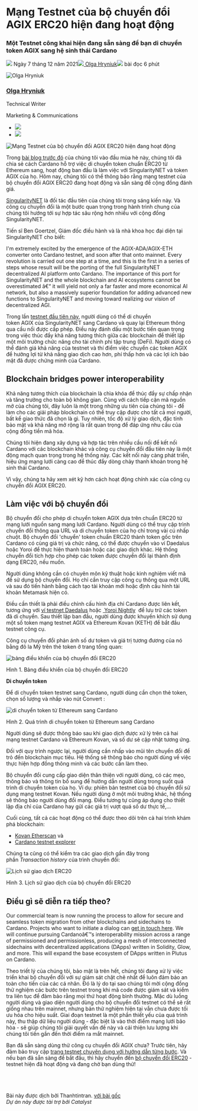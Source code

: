 # Mạng Testnet của bộ chuyển đổi AGIX ERC20 hiện đang hoạt động

### **Một Testnet công khai hiện đang sẵn sàng để bạn di chuyển token AGIX sang hệ sinh thái Cardano**

![](img/2021-12-07-the-agix-erc20-converter-testnet-is-now-live.002.png) Ngày 7 tháng 12 năm 2021![](img/2021-12-07-the-agix-erc20-converter-testnet-is-now-live.002.png)[ Olga Hryniuk](tmp//en/blog/authors/olga-hryniuk/page-1/)![](img/2021-12-07-the-agix-erc20-converter-testnet-is-now-live.003.png) bài đọc 6 phút

![Olga Hryniuk](img/2021-12-07-the-agix-erc20-converter-testnet-is-now-live.004.png)[](tmp//en/blog/authors/olga-hryniuk/page-1/)

### [**Olga Hryniuk**](tmp//en/blog/authors/olga-hryniuk/page-1/)

Technical Writer

Marketing &amp; Communications

- ![](img/2021-12-07-the-agix-erc20-converter-testnet-is-now-live.005.png)[](https://www.linkedin.com/in/olga-hryniuk-1094a3160/ "LinkedIn")
- ![](img/2021-12-07-the-agix-erc20-converter-testnet-is-now-live.006.png)[](https://github.com/olgahryniuk "GitHub")

![Mạng Testnet của bộ chuyển đổi AGIX ERC20 hiện đang hoạt động](https://github.com/cardano2vn/iohk-blog/blob/main/vi/docs1/2021/12/img/2021-12-07-the-agix-erc20-converter-testnet-is-now-live.007.jpeg?raw=true)

Trong [bài blog trước đó](https://iohk.io/en/blog/posts/2021/05/17/bringing-erc20-to-cardano/) của chúng tôi vào đầu mùa hè này, chúng tôi đã chia sẻ cách Cardano hỗ trợ việc di chuyển token chuẩn ERC20 từ Ethereum sang, hoạt động ban đầu là làm việc với SingularityNET và token AGIX của họ. Hôm nay, chúng tôi có thể thông báo rằng mạng testnet của bộ chuyển đổi AGIX ERC20 đang hoạt động và sẵn sàng để cộng đồng đánh giá.

[S](https://singularitynet.io/)[ingularityNET](https://singularitynet.io/) là đối tác đầu tiên của chúng tôi trong sáng kiến ​​này. Và công cụ chuyển đổi là một bước quan trọng trong hành trình chung của chúng tôi hướng tới sự hợp tác sâu rộng hơn nhiều với cộng đồng SingularityNET.

Tiến sĩ Ben Goertzel, Giám đốc điều hành và là nhà khoa học đại diện tại SingularityNET cho biết:

I'm extremely excited by the emergence of the AGIX-ADA/AGIX-ETH converter onto Cardano testnet, and soon after that onto mainnet. Every revolution is carried out one step at a time, and this is the first in a series of steps whose result will be the porting of the full SingularityNET decentralized AI platform onto Cardano. The importance of this port for SingularityNET and the whole blockchain and AI ecosystems cannot be overestimated â€“ it will yield not only a far faster and more economical AI network, but also a massively superior foundation for adding advanced new functions to SingularityNET and moving toward realizing our vision of decentralized AGI.

Trong lần [testnet đầu tiên này](https://testnet.agix-converter.iohk.io/), người dùng có thể di chuyển token AGIX của SingularityNET sang Cardano và quay lại Ethereum thông qua cầu nối được cấp phép. Điều này đánh dấu một bước tiến quan trọng trong việc thúc đẩy khả năng tương thích giữa các blockchain để thiết lập một môi trường chức năng cho tài chính phi tập trung (DeFi). Người dùng có thể đánh giá khả năng của testnet và thí điểm việc chuyển các token AGIX để hưởng lợi từ khả năng giao dịch cao hơn, phí thấp hơn và các lợi ích bảo mật đã được chứng minh của Cardano.

## **Blockchain bridges power interoperability**

Khả năng tương thích của blockchain là chìa khóa để thúc đẩy sự chấp nhận và tăng trưởng cho toàn bộ không gian. Cùng với cách tiếp cận mã nguồn mở của chúng tôi, đây luôn là một trong những ưu tiên của chúng tôi - để làm cho các giải pháp blockchain có thể truy cập được cho tất cả mọi người, bất kể giao thức đã chọn là gì. Tuy nhiên, tốc độ xử lý giao dịch, đặc tính bảo mật và khả năng mở rộng là rất quan trọng để đáp ứng nhu cầu của cộng đồng tiền mã hóa.

Chúng tôi hiện đang xây dựng và hợp tác trên nhiều cầu nối để kết nối Cardano với các blockchain khác và công cụ chuyển đổi đầu tiên này là một động mạch quan trọng trong hệ thống này. Các kết nối này càng phát triển, hiệu ứng mạng lưới càng cao để thúc đẩy dòng chảy thanh khoản trong hệ sinh thái Cardano.

Vì vậy, chúng ta hãy xem xét kỹ hơn cách hoạt động chính xác của công cụ chuyển đổi AGIX ERC20.

## **Làm việc với bộ chuyển đổi**

Bộ chuyển đổi cho phép di chuyển token AGIX dựa trên chuẩn ERC20 từ mạng lưới nguồn sang mạng lưới Cardano. Người dùng có thể truy cập trình chuyển đổi thông qua URL và di chuyển token của họ chỉ trong vài cú nhấp chuột. Bộ chuyển đổi 'chuyển' token chuẩn ERC20 thành token gốc trên Cardano có cùng giá trị và chức năng, có thể được chuyển vào ví Daedalus hoặc Yoroi để thực hiện thanh toán hoặc các giao dịch khác. Hệ thống chuyển đổi tích hợp cho phép các token được chuyển đổi lại thành định dạng ERC20, nếu muốn.

Người dùng không cần có chuyên môn kỹ thuật hoặc kinh nghiệm viết mã để sử dụng bộ chuyển đổi. Họ chỉ cần truy cập công cụ thông qua một URL và sau đó tiến hành bằng cách tạo tài khoản mới hoặc định cấu hình tài khoản Metamask hiện có.

Điều cần thiết là phải điều chỉnh cấu hình địa chỉ Cardano được liên kết, tương ứng với [ví testnet Daedalus](https://testnets.cardano.org/en/testnets/cardano/get-started/wallet/) hoặc [ Yoroi Nightly](https://chrome.google.com/webstore/detail/yoroi-nightly/poonlenmfdfbjfeeballhiibknlknepo)  để lưu trữ các token đã di chuyển. Sau thiết lập ban đầu, người dùng được khuyến khích sử dụng một số token mạng testnet AGIX và Ethereum Kovan (KETH) để bắt đầu testnet công cụ.

Công cụ chuyển đổi phản ánh số dư token và giá trị tương đương của nó bằng đô la Mỹ trên thẻ token ở  trang tổng quan:

![bảng điều khiển của bộ chuyển đổi ERC20](img/2021-12-07-the-agix-erc20-converter-testnet-is-now-live.008.jpeg)

Hình 1. Bảng điều khiển của bộ chuyển đổi ERC20

**Di chuyển token**

Để di chuyển token testnet sang Cardano, người dùng cần chọn thẻ token, chọn số lượng và nhấp vào nút Convert :

![di chuyển token từ Ethereum sang Cardano](img/2021-12-07-the-agix-erc20-converter-testnet-is-now-live.009.jpeg)

Hình 2. Quá trình di chuyển token từ Ethereum sang Cardano

Người dùng sẽ được thông báo sau khi giao dịch được xử lý trên cả hai mạng testnet Cardano và Ethereum Kovan, và số dư sẽ cập nhật tương ứng.

Đối với quy trình ngược lại, người dùng cần nhấp vào mũi tên chuyển đổi để trỏ đến blockchain mục tiêu. Hệ thống sẽ thông báo cho người dùng về việc thực hiện hợp đồng thông minh và các bước cần làm theo.

Bộ chuyển đổi cung cấp giao diện thân thiện với người dùng, có các mẹo, thông báo và thông tin bổ sung để hướng dẫn người dùng trong suốt quá trình di chuyển token của họ. Ví dụ: phiên bản testnet của bộ chuyển đổi sử dụng mạng testnet Kovan. Nếu người dùng ở một môi trường khác, hệ thống sẽ thông báo người dùng đổi mạng. Điều tương tự cũng áp dụng cho thiết lập địa chỉ của Cardano hay gửi các giá trị vượt quá số dư thực tế,...

Cuối cùng, tất cả các hoạt động có thể được theo dõi trên cả hai trình khám phá blockchain:

- [Kovan Etherscan](https://kovan.etherscan.io/) và
- [Cardano testnet explorer](https://explorer.cardano-testnet.iohkdev.io/en)

Chúng ta cũng có thể kiểm tra các giao dịch gần đây trong phần *Transaction history* của trình chuyển đổi:

![Lịch sử giao dịch ERC20](img/2021-12-07-the-agix-erc20-converter-testnet-is-now-live.010.jpeg)

Hình 3. Lịch sử giao dịch của bộ chuyển đổi ERC20

## **Điều gì sẽ diễn ra tiếp theo?**

Our commercial team is now running the process to allow for secure and seamless token migration from other blockchains and sidechains to Cardano. Projects who want to initiate a dialog can [get in touch here](https://iohk.io/en/contact-commercial). We will continue pursuing Cardanoâ€™s interoperability mission across a range of permissioned and permissionless, producing a mesh of interconnected sidechains with decentralized applications (DApps) written in Solidity, Glow, and more. This will expand the base ecosystem of DApps written in Plutus on Cardano.

Theo triết lý của chúng tôi, bảo mật là trên hết, chúng tôi đang xử lý việc triển khai bộ chuyển đổi với sự giám sát chặt chẽ nhất để luôn đảm bảo an toàn cho tiền của các cá nhân. Đó là lý do tại sao chúng tôi mời cộng đồng thử nghiệm các bước trên testnet trong khi mã code được giám sát và kiểm tra liên tục để đảm bảo rằng mọi thứ hoạt động bình thường. Mặc dù luồng người dùng và giao diện người dùng cho bộ chuyển đổi testnet có thể sẽ rất giống nhau trên mainnet, nhưng bản thử nghiệm hiện tại vẫn chưa được tối ưu hóa cho hiệu suất. Giai đoạn testnet là một phần thiết yếu của quá trình này, thu thập dữ liệu người dùng - đặc biệt là vào thời điểm mạng lưới bão hòa - sẽ giúp chúng tôi giải quyết vấn đề này và cải thiện lưu lượng khi chúng tôi tiến gần đến thời điểm ra mắt mainnet.

Bạn đã sẵn sàng dùng thử công cụ chuyển đổi AGIX chưa? Trước tiên, hãy đảm bảo truy cập [trang testnet chuyên dụng với hướng dẫn từng bước](https://testnets.cardano.org/en/testnets/erc20-converter/erc20-overview/). Và nếu bạn đã sẵn sàng để bắt đầu, thì hãy chuyển đến [bộ chuyển đổi ERC20](https://testnet.agix-converter.iohk.io/) - testnet hiện đã hoạt động và đang chờ bạn dùng thử!<br><br><br><br><br>Bài này được dịch bởi Thanhtintran. <a class="_active_edit_href" href="https://iohk.io/en/blog/posts/2021/12/07/the-agix-erc20-converter-testnet-is-now-live/">với bài gốc</a><br><em>Dự án này được tài trợ bởi Catalyst</em>
